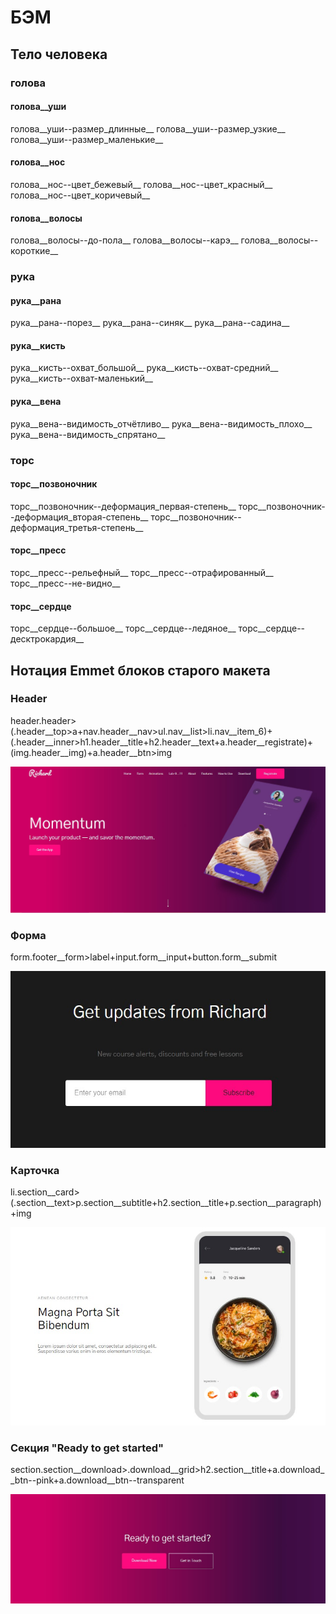 # БЭМ

## Тело человека

### голова

#### голова\_\_уши

голова\_\_уши--размер_длинные__
голова\_\_уши--размер_узкие__
голова\_\_уши--размер_маленькие__

#### голова\_\_нос

голова\_\_нос--цвет_бежевый__
голова\_\_нос--цвет_красный__
голова\_\_нос--цвет_коричевый__

#### голова\_\_волосы

голова\_\_волосы--до-пола__
голова\_\_волосы--карэ__
голова\_\_волосы--короткие__

### рука

#### рука\_\_рана

рука\_\_рана--порез__
рука\_\_рана--синяк__
рука\_\_рана--садина__

#### рука\_\_кисть

рука\_\_кисть--охват_большой__
рука\_\_кисть--охват-средний__
рука\_\_кисть--охват-маленький__

#### рука\_\_вена

рука\_\_вена--видимость_отчётливо__
рука\_\_вена--видимость_плохо__
рука\_\_вена--видимость_спрятано__

### торс

#### торс\_\_позвоночник

торс\_\_позвоночник--деформация_первая-степень__
торс\_\_позвоночник--деформация_вторая-степень__
торс\_\_позвоночник--деформация_третья-степень__

#### торс\_\_пресс

торс\_\_пресс--рельефный__
торс\_\_пресс--отрафированный__
торс\_\_пресс--не-видно__

#### торс\_\_сердце

торс\_\_сердце--большое__
торс\_\_сердце--ледяное__
торс\_\_сердце--десктрокардия__

## Нотация Emmet блоков старого макета

### Header

header.header>(.header__top>a+nav.header__nav>ul.nav__list>li.nav__item_6)+(.header__inner>h1.header__title+h2.header__text+a.header__registrate)+(img.header__img)+a.header__btn>img

![alt text](https://github.com/rustem-yam/mospoly-frontend-2/blob/emmet/header.jpg?raw=true)

### Форма

form.footer__form>label+input.form__input+button.form__submit

![alt text](https://github.com/rustem-yam/mospoly-frontend-2/blob/emmet/form.jpg?raw=true)

### Карточка

li.section__card>(.section__text>p.section__subtitle+h2.section__title+p.section__paragraph)+img

![alt text](https://github.com/rustem-yam/mospoly-frontend-2/blob/emmet/card.jpg?raw=true)

### Секция "Ready to get started"

section.section__download>.download__grid>h2.section__title+a.download__btn--pink+a.download__btn--transparent

![alt text](https://github.com/rustem-yam/mospoly-frontend-2/blob/emmet/ready-to-get-started.jpg?raw=true)